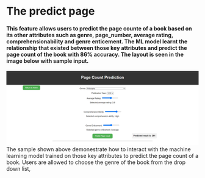 # The predict page 
#### This feature allows users to predict the page counte of a book based on its other attributes such as genre, page_number, average rating, comprehensionability and genre enticement. The ML model learnt the relationship that existed between those key attributes and predict the page count of the book with 86% accuracy. The layout is seen in the image below with sample input.

<div align = "center">
  <img src="pagecount-prediction.png" alt="Image title">
</div>
The sample shown above demonestrate how to interact with the machine learning model trained on those key attributes to predict the page count of a book. 
Users are allowed to choose the genre of the book from the drop down list, 
